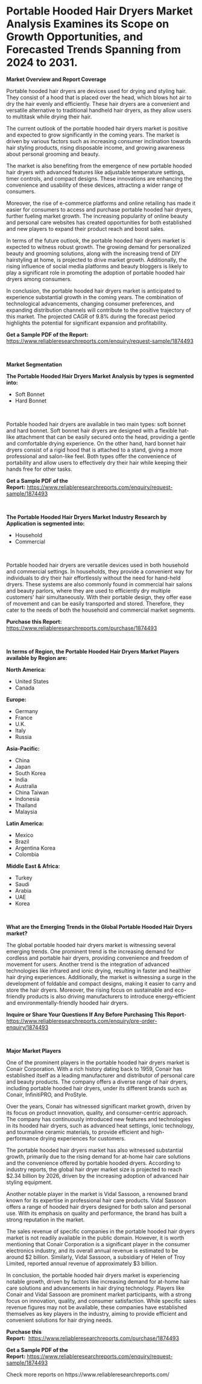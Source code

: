 <p><h1>Portable Hooded Hair Dryers Market Analysis Examines its Scope on Growth Opportunities, and Forecasted Trends Spanning from 2024 to 2031.</h1></p><p><strong>Market Overview and Report Coverage</strong></p>
<p><p>Portable hooded hair dryers are devices used for drying and styling hair. They consist of a hood that is placed over the head, which blows hot air to dry the hair evenly and efficiently. These hair dryers are a convenient and versatile alternative to traditional handheld hair dryers, as they allow users to multitask while drying their hair.</p><p>The current outlook of the portable hooded hair dryers market is positive and expected to grow significantly in the coming years. The market is driven by various factors such as increasing consumer inclination towards hair styling products, rising disposable income, and growing awareness about personal grooming and beauty.</p><p>The market is also benefiting from the emergence of new portable hooded hair dryers with advanced features like adjustable temperature settings, timer controls, and compact designs. These innovations are enhancing the convenience and usability of these devices, attracting a wider range of consumers.</p><p>Moreover, the rise of e-commerce platforms and online retailing has made it easier for consumers to access and purchase portable hooded hair dryers, further fueling market growth. The increasing popularity of online beauty and personal care websites has created opportunities for both established and new players to expand their product reach and boost sales.</p><p>In terms of the future outlook, the portable hooded hair dryers market is expected to witness robust growth. The growing demand for personalized beauty and grooming solutions, along with the increasing trend of DIY hairstyling at home, is projected to drive market growth. Additionally, the rising influence of social media platforms and beauty bloggers is likely to play a significant role in promoting the adoption of portable hooded hair dryers among consumers.</p><p>In conclusion, the portable hooded hair dryers market is anticipated to experience substantial growth in the coming years. The combination of technological advancements, changing consumer preferences, and expanding distribution channels will contribute to the positive trajectory of this market. The projected CAGR of 9.8% during the forecast period highlights the potential for significant expansion and profitability.</p></p>
<p><strong>Get a Sample PDF of the Report:</strong> <a href="https://www.reliableresearchreports.com/enquiry/request-sample/1874493">https://www.reliableresearchreports.com/enquiry/request-sample/1874493</a></p>
<p>&nbsp;</p>
<p><strong>Market Segmentation</strong></p>
<p><strong>The Portable Hooded Hair Dryers Market Analysis by types is segmented into:</strong></p>
<p><ul><li>Soft Bonnet</li><li>Hard Bonnet</li></ul></p>
<p>&nbsp;</p>
<p><p>Portable hooded hair dryers are available in two main types: soft bonnet and hard bonnet. Soft bonnet hair dryers are designed with a flexible hat-like attachment that can be easily secured onto the head, providing a gentle and comfortable drying experience. On the other hand, hard bonnet hair dryers consist of a rigid hood that is attached to a stand, giving a more professional and salon-like feel. Both types offer the convenience of portability and allow users to effectively dry their hair while keeping their hands free for other tasks.</p></p>
<p><strong>Get a Sample PDF of the Report:</strong>&nbsp;<a href="https://www.reliableresearchreports.com/enquiry/request-sample/1874493">https://www.reliableresearchreports.com/enquiry/request-sample/1874493</a></p>
<p>&nbsp;</p>
<p><strong>The Portable Hooded Hair Dryers Market Industry Research by Application is segmented into:</strong></p>
<p><ul><li>Household</li><li>Commercial</li></ul></p>
<p>&nbsp;</p>
<p><p>Portable hooded hair dryers are versatile devices used in both household and commercial settings. In households, they provide a convenient way for individuals to dry their hair effortlessly without the need for hand-held dryers. These systems are also commonly found in commercial hair salons and beauty parlors, where they are used to efficiently dry multiple customers' hair simultaneously. With their portable design, they offer ease of movement and can be easily transported and stored. Therefore, they cater to the needs of both the household and commercial market segments.</p></p>
<p><strong>Purchase this Report:</strong>&nbsp; <a href="https://www.reliableresearchreports.com/purchase/1874493">https://www.reliableresearchreports.com/purchase/1874493</a></p>
<p>&nbsp;</p>
<p><strong>In terms of Region, the Portable Hooded Hair Dryers Market Players available by Region are:</strong></p>
<p>
    <p> <strong> North America: </strong>
        <ul>
            <li>United States</li>
            <li>Canada</li>
        </ul>
        </p> 
    <p> <strong> Europe: </strong>
        <ul>
            <li>Germany</li>
            <li>France</li>
            <li>U.K.</li>
            <li>Italy</li>
            <li>Russia</li>
        </ul>
        </p> 
    <p> <strong> Asia-Pacific: </strong>
        <ul>
            <li>China</li>
            <li>Japan</li>
            <li>South Korea</li>
            <li>India</li>
            <li>Australia</li>
            <li>China Taiwan</li>
            <li>Indonesia</li>
            <li>Thailand</li>
            <li>Malaysia</li>
        </ul>
        </p> 
    <p> <strong> Latin America: </strong>
        <ul>
            <li>Mexico</li>
            <li>Brazil</li>
            <li>Argentina Korea</li>
            <li>Colombia</li>
        </ul>
        </p> 
    <p> <strong> Middle East & Africa: </strong>
        <ul>
            <li>Turkey</li>
            <li>Saudi</li>
            <li>Arabia</li>
            <li>UAE</li>
            <li>Korea</li>
        </ul>
    </p>
    </p>
<p>&nbsp;</p>
<p><strong>What are the Emerging Trends in the Global Portable Hooded Hair Dryers market?</strong></p>
<p><p>The global portable hooded hair dryers market is witnessing several emerging trends. One prominent trend is the increasing demand for cordless and portable hair dryers, providing convenience and freedom of movement for users. Another trend is the integration of advanced technologies like infrared and ionic drying, resulting in faster and healthier hair drying experiences. Additionally, the market is witnessing a surge in the development of foldable and compact designs, making it easier to carry and store the hair dryers. Moreover, the rising focus on sustainable and eco-friendly products is also driving manufacturers to introduce energy-efficient and environmentally-friendly hooded hair dryers.</p></p>
<p><strong>Inquire or Share Your Questions If Any Before Purchasing This Report</strong>- <a href="https://www.reliableresearchreports.com/enquiry/pre-order-enquiry/1874493">https://www.reliableresearchreports.com/enquiry/pre-order-enquiry/1874493</a></p>
<p>&nbsp;</p>
<p><strong>Major Market Players</strong></p>
<p><p>One of the prominent players in the portable hooded hair dryers market is Conair Corporation. With a rich history dating back to 1959, Conair has established itself as a leading manufacturer and distributor of personal care and beauty products. The company offers a diverse range of hair dryers, including portable hooded hair dryers, under its different brands such as Conair, InfinitiPRO, and ProStyle.</p><p>Over the years, Conair has witnessed significant market growth, driven by its focus on product innovation, quality, and consumer-centric approach. The company has continuously introduced new features and technologies in its hooded hair dryers, such as advanced heat settings, ionic technology, and tourmaline ceramic materials, to provide efficient and high-performance drying experiences for customers.</p><p>The portable hooded hair dryers market has also witnessed substantial growth, primarily due to the rising demand for at-home hair care solutions and the convenience offered by portable hooded dryers. According to industry reports, the global hair dryer market size is projected to reach $2.34 billion by 2026, driven by the increasing adoption of advanced hair styling equipment.</p><p>Another notable player in the market is Vidal Sassoon, a renowned brand known for its expertise in professional hair care products. Vidal Sassoon offers a range of hooded hair dryers designed for both salon and personal use. With its emphasis on quality and performance, the brand has built a strong reputation in the market.</p><p>The sales revenue of specific companies in the portable hooded hair dryers market is not readily available in the public domain. However, it is worth mentioning that Conair Corporation is a significant player in the consumer electronics industry, and its overall annual revenue is estimated to be around $2 billion. Similarly, Vidal Sassoon, a subsidiary of Helen of Troy Limited, reported annual revenue of approximately $3 billion.</p><p>In conclusion, the portable hooded hair dryers market is experiencing notable growth, driven by factors like increasing demand for at-home hair care solutions and advancements in hair drying technology. Players like Conair and Vidal Sassoon are prominent market participants, with a strong focus on innovation, quality, and consumer satisfaction. While specific sales revenue figures may not be available, these companies have established themselves as key players in the industry, aiming to provide efficient and convenient solutions for hair drying needs.</p></p>
<p><strong>Purchase this Report:</strong>&nbsp;&nbsp;<a href="https://www.reliableresearchreports.com/purchase/1874493">https://www.reliableresearchreports.com/purchase/1874493</a></p>
<p></p>
<p><strong>Get a Sample PDF of the Report:</strong>&nbsp;<a href="https://www.reliableresearchreports.com/enquiry/request-sample/1874493">https://www.reliableresearchreports.com/enquiry/request-sample/1874493</a></p>
<p>Check more reports on https://www.reliableresearchreports.com/</p>
